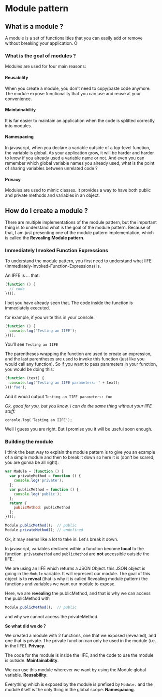 # Module pattern

## What is a module ?

A module is a set of functionalities that you can easily add or remove without breaking your application.
Ó
### What is the goal of modules ?

Modules are used for four main reasons:

#### Reusability

When you create a module, you don't need to copy/paste code anymore. The module expose functionality that you can use and reuse at your convenience.

#### Maintainability

It is far easier to maintain an application when the code is splitted correctly into modules.

#### Namespacing

In javascript, when you declare a variable outside of a top-level function, the variable is global. As your application grow, it will be harder and harder to know if you already used a variable name or not. And even you can remember which global variable names you already used, what is the point of sharing variables between unrelated code ?

#### Privacy
Modules are used to mimic classes. It provides a way to have both public and private methods and variables in an object.

## How do I create a module ?

There are multiple implementations of the module pattern, but the important thing is to understand what is the goal of the module pattern. Because of that, I am just presenting one of the module pattern implementation, which is called the **Revealing Module pattern**.

### Immediately Invoked Function Expressions

To understand the module pattern, you first need to understand what IIFE (Immediately-Invoked-Function-Expressions) is.

An IFFE is ... that:

```js
(function () {
  // code
})();
```

I bet you have already seen that. The code inside the function is immediately executed.

for example, if you write this in your console:

```js
(function () {
  console.log('Testing an IIFE');
})();
```

You'll see `Testing an IIFE`

The parentheses wrapping the function are used to create an expression, and the last parentheses are used to invoke this function (just like you would call any function). So if you want to pass parameters in your function, you would be doing this:

```js
(function (text) {
  console.log('Testing an IIFE parameters: ' + text);
})('foo');
```

And it would output `Testing an IIFE parameters: foo`

*Ok, good for you, but you know, I can do the same thing without your IIFE stuff:*

`console.log('Testing an IIFE');`

Well I guess you are right. But I promise you it will be useful soon enough.

### Building the module
I think the best way to explain the module pattern is to give you an example of a simple module and then to break it down so here it is (don't be scared, you are gonna be all right):

```js
var Module = (function () {
  var privateMethod = function () {
    console.log('private');
  };
  var publicMethod = function () {
    console.log('public');
  };
  return {
    publicMethod: publicMethod
  };
})();

Module.publicMethod();  // public
Module.privateMethod(); // undefined
```

Ok, it may seems like a lot to take in. Let's break it down.

In javascript, variables declared within a function become **local** to the function. `privateMethod` and `publicMethod` are **not** accessible outside the IIFE.

We are using an IIFE which returns a JSON Object. this JSON object is going in the `Module` variable. It will represent our module. The goal of this object is to **reveal** (that is why it is called Revealing module pattern) the functions and variables we want our module to expose.

Here, we are **revealing** the publicMethod, and that is why we can access the publicMethod with

```js
Module.publicMethod();  // public
```

and why we cannot access the privateMethod.

**So what did we do ?**

We created a module with 2 functions, one that we exposed (revealed), and one that is private. The private function can only be used in the module (i.e. in the IIFE). **Privacy**.

The code for the module is inside the IIFE, and the code to use the module is outside. **Maintainability**.

We can use this module wherever we want by using the Module global variable. **Reusability**.

Everything which is exposed by the module is prefixed by `Module.` and the module itself is the only thing in the global scope. **Namespacing**.
